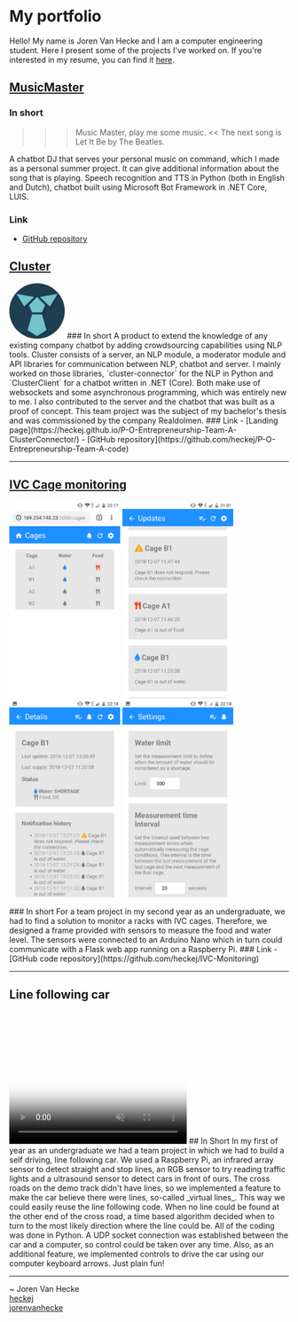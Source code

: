 <script src="https://kit.fontawesome.com/9876e57033.js" crossorigin="anonymous"></script>
# My portfolio
Hello! My name is Joren Van Hecke and I am a computer engineering student. Here I present some of the projects I've worked on.
If you're interested in my resume, you can find it [here](Van_Hecke_Joren_resume_20200521.pdf).

## [MusicMaster](https://github.com/heckej/Music-master)
### In short
> >> Music Master, play me some music.
> << The next song is Let It Be by The Beatles.

A chatbot DJ that serves your personal music on command, which I made as a personal summer project. It can give additional information about the song that is playing. Speech recognition and TTS in Python (both in English and Dutch), chatbot built using Microsoft Bot Framework in .NET Core, LUIS.
### Link
- <i class="fab fa-github"></i>[GitHub repository](https://github.com/heckej/Music-master)

## [Cluster](https://heckej.github.io/P-O-Entrepreneurship-Team-A-ClusterConnector/)
<img src="cluster.png" height="100px" style="border-radius: 50%;" />
### In short
A product to extend the knowledge of any existing company chatbot by adding crowdsourcing capabilities using NLP tools. Cluster consists of a server, an NLP module, a moderator module and API libraries for communication between NLP, chatbot and server. I mainly worked on those libraries, `cluster-connector` for the NLP in Python and `ClusterClient` for a chatbot written in .NET (Core). Both make use of websockets and some asynchronous programming, which was entirely new to me. I also contributed to the server and the chatbot that was built as a proof of concept. This team project was the subject of my bachelor's thesis and was commissioned by the company Realdolmen.
### Link
- [Landing page](https://heckej.github.io/P-O-Entrepreneurship-Team-A-ClusterConnector/)
- <i class="fab fa-github"></i>[GitHub repository](https://github.com/heckej/P-O-Entrepreneurship-Team-A-code)

* * *

## [IVC Cage monitoring](https://github.com/heckej/IVC-Monitoring)
<p float="left">
  <a href="ivc_app/webapp_1.png"><img src="ivc_app/webapp_1.png" width="200" /></a>
  <a href="ivc_app/webapp_2.png"><img src="ivc_app/webapp_2.png" width="200" /></a>
  <a href="ivc_app/webapp_3.png"><img src="ivc_app/webapp_3.png" width="200" /></a>
  <a href="ivc_app/webapp_4.png"><img src="ivc_app/webapp_4.png" width="200" /></a>
</p>
### In short
For a team project in my second year as an undergraduate, we had to find a solution
to monitor a racks with IVC cages. Therefore, we designed a frame provided with
sensors to measure the food and water level. The sensors were connected to an
Arduino Nano which in turn could communicate with a Flask web app running on a
Raspberry Pi.
### Link
- <i class="fab fa-github"></i>[GitHub code repository](https://github.com/heckej/IVC-Monitoring)

* * *

## Line following car
<video controls="true" muted poster="po2_linefollower.jpg" height="240" width="320">
  <source src="po2_linefollower.mp4" type="video/mp4" />
</video>
## In Short
In my first of year as an undergraduate we had a team project in which we had
to build a self driving, line following car. We used a Raspberry Pi, an infrared
array sensor to detect straight and stop lines, an RGB sensor to try reading traffic lights and
a ultrasound sensor to detect cars in front of ours. The cross roads on the
demo track didn't have lines, so we implemented a feature to make the car believe
there were lines, so-called  _virtual lines_. This way we could easily reuse the
line following code. When no line could be found at the
other end of the cross road, a time based algorithm decided when to turn to the
most likely direction where the line could be. All of the coding was done in Python.
A UDP socket connection was established between the car and a computer, so
control could be taken over any time. Also, as an additional feature, we implemented
controls to drive the car using our computer keyboard arrows. Just plain fun!

* * *
~ Joren Van Hecke  
<i class="fab fa-github"></i> [heckej](https://github.com/heckej/)  
<i class="fab fa-linkedin"></i> [jorenvanhecke](https://www.linkedin.com/in/jorenvanhecke/)
